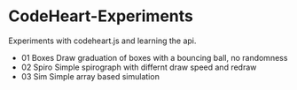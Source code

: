 # CodeHeart-Experiments
Experiments with codeheart.js and learning the api.

* 01 Boxes       Draw graduation of boxes with a bouncing ball, no randomness
* 02 Spiro       Simple spirograph with differnt draw speed and redraw
* 03 Sim         Simple array based simulation
